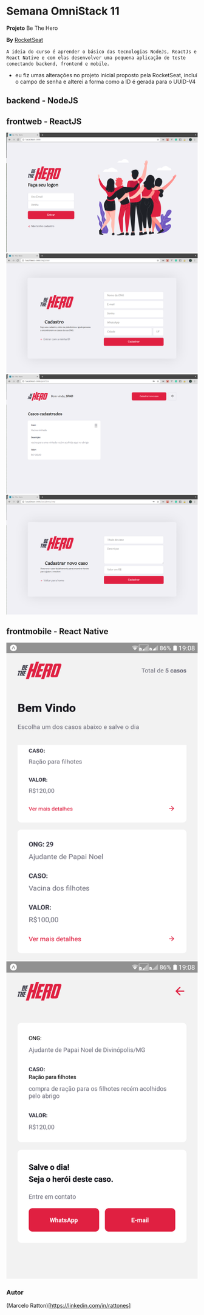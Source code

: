 # Semana OmniStack 11

**Projeto** Be The Hero 

**By** [RocketSeat](http://rocketseat.com.br)

```
A ideia do curso é aprender o básico das tecnologias NodeJs, ReactJs e React Native e com elas desenvolver uma pequena aplicação de teste conectando backend, frontend e mobile. 
```

- eu fiz umas alterações no projeto inicial proposto pela RocketSeat, incluí o campo de senha e alterei a forma como a ID é gerada para o UUID-V4

## backend - NodeJS

## frontweb - ReactJS

![login](final/tela-web-01.png)
![cadastro de ong](final/tela-web-02.png)
![dashboard](final/tela-web-03.png)
![cadastro de casos](final/tela-web-04.png)

## frontmobile - React Native

![dashboard usuário](final/tela-mob-01.png)
![detalhe do caso](final/tela-mob-02.png)


### Autor

(Marcelo Ratton)[https://linkedin.com/in/rattones]